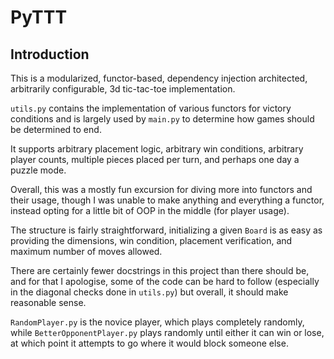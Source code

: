 # PyTTT

## Introduction

This is a modularized, functor-based, dependency injection architected, arbitrarily configurable, 3d tic-tac-toe implementation.

`utils.py` contains the implementation of various functors for victory conditions and is largely used by `main.py` to determine how games should be determined to end.

It supports arbitrary placement logic, arbitrary win conditions, arbitrary player counts, multiple pieces placed per turn, and perhaps one day a puzzle mode.

Overall, this was a mostly fun excursion for diving more into functors and their usage, though I was unable to make anything and everything a functor, instead opting for a little bit of OOP in the middle (for player usage).

The structure is fairly straightforward, initializing a given `Board` is as easy as providing the dimensions, win condition, placement verification, and maximum number of moves allowed.

There are certainly fewer docstrings in this project than there should be, and for that I apologise, some of the code can be hard to follow (especially in the diagonal checks done in `utils.py`) but overall, it should make reasonable sense.

`RandomPlayer.py` is the novice player, which plays completely randomly, while `BetterOpponentPlayer.py` plays randomly until either it can win or lose, at which point it attempts to go where it would block someone else.
